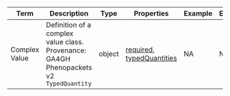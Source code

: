 |Term | Description | Type | Properties | Example | Enum|
| ---| ---| ---| ---| ---| --- |
| Complex Value | Definition of a complex value class. Provenance: GA4GH Phenopackets v2 `TypedQuantity` | object | [required](./required.md), [typedQuantities](https://phenopacket-schema.readthedocs.io/en/latest/building-blocks.html) | NA | NA|
